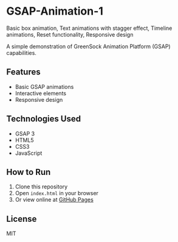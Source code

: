 # GSAP-Animation-1
Basic box animation, Text animations with stagger effect, Timeline animations, Reset functionality, Responsive design

A simple demonstration of GreenSock Animation Platform (GSAP) capabilities.

## Features
- Basic GSAP animations
- Interactive elements
- Responsive design

## Technologies Used
- GSAP 3
- HTML5
- CSS3
- JavaScript

## How to Run
1. Clone this repository
2. Open `index.html` in your browser
3. Or view online at [GitHub Pages](https://your-username.github.io/your-repo/)

## License
MIT
